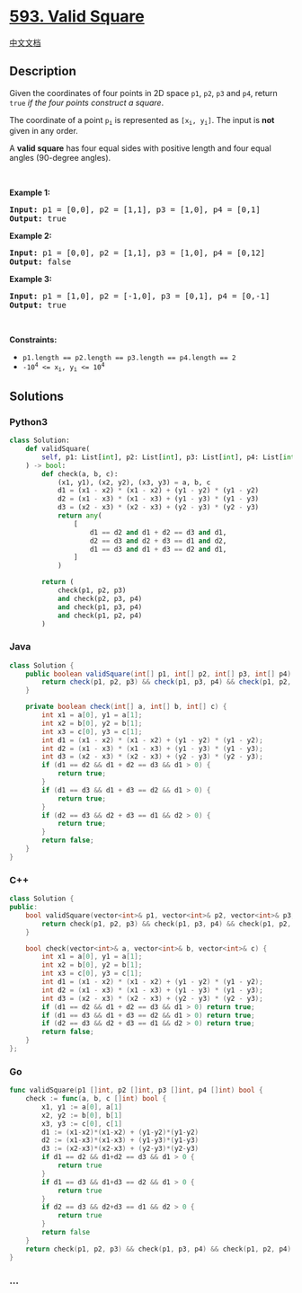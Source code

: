 # [593. Valid Square](https://leetcode.com/problems/valid-square)

[中文文档](/solution/0500-0599/0593.Valid%20Square/README.md)

## Description

<p>Given the coordinates of four points in 2D space <code>p1</code>, <code>p2</code>, <code>p3</code> and <code>p4</code>, return <code>true</code> <em>if the four points construct a square</em>.</p>

<p>The coordinate of a point <code>p<sub>i</sub></code> is represented as <code>[x<sub>i</sub>, y<sub>i</sub>]</code>. The input is <strong>not</strong> given in any order.</p>

<p>A <strong>valid square</strong> has four equal sides with positive length and four equal angles (90-degree angles).</p>

<p>&nbsp;</p>
<p><strong class="example">Example 1:</strong></p>

<pre>
<strong>Input:</strong> p1 = [0,0], p2 = [1,1], p3 = [1,0], p4 = [0,1]
<strong>Output:</strong> true
</pre>

<p><strong class="example">Example 2:</strong></p>

<pre>
<strong>Input:</strong> p1 = [0,0], p2 = [1,1], p3 = [1,0], p4 = [0,12]
<strong>Output:</strong> false
</pre>

<p><strong class="example">Example 3:</strong></p>

<pre>
<strong>Input:</strong> p1 = [1,0], p2 = [-1,0], p3 = [0,1], p4 = [0,-1]
<strong>Output:</strong> true
</pre>

<p>&nbsp;</p>
<p><strong>Constraints:</strong></p>

<ul>
	<li><code>p1.length == p2.length == p3.length == p4.length == 2</code></li>
	<li><code>-10<sup>4</sup> &lt;= x<sub>i</sub>, y<sub>i</sub> &lt;= 10<sup>4</sup></code></li>
</ul>

## Solutions

<!-- tabs:start -->

### **Python3**

```python
class Solution:
    def validSquare(
        self, p1: List[int], p2: List[int], p3: List[int], p4: List[int]
    ) -> bool:
        def check(a, b, c):
            (x1, y1), (x2, y2), (x3, y3) = a, b, c
            d1 = (x1 - x2) * (x1 - x2) + (y1 - y2) * (y1 - y2)
            d2 = (x1 - x3) * (x1 - x3) + (y1 - y3) * (y1 - y3)
            d3 = (x2 - x3) * (x2 - x3) + (y2 - y3) * (y2 - y3)
            return any(
                [
                    d1 == d2 and d1 + d2 == d3 and d1,
                    d2 == d3 and d2 + d3 == d1 and d2,
                    d1 == d3 and d1 + d3 == d2 and d1,
                ]
            )

        return (
            check(p1, p2, p3)
            and check(p2, p3, p4)
            and check(p1, p3, p4)
            and check(p1, p2, p4)
        )
```

### **Java**

```java
class Solution {
    public boolean validSquare(int[] p1, int[] p2, int[] p3, int[] p4) {
        return check(p1, p2, p3) && check(p1, p3, p4) && check(p1, p2, p4) && check(p2, p3, p4);
    }

    private boolean check(int[] a, int[] b, int[] c) {
        int x1 = a[0], y1 = a[1];
        int x2 = b[0], y2 = b[1];
        int x3 = c[0], y3 = c[1];
        int d1 = (x1 - x2) * (x1 - x2) + (y1 - y2) * (y1 - y2);
        int d2 = (x1 - x3) * (x1 - x3) + (y1 - y3) * (y1 - y3);
        int d3 = (x2 - x3) * (x2 - x3) + (y2 - y3) * (y2 - y3);
        if (d1 == d2 && d1 + d2 == d3 && d1 > 0) {
            return true;
        }
        if (d1 == d3 && d1 + d3 == d2 && d1 > 0) {
            return true;
        }
        if (d2 == d3 && d2 + d3 == d1 && d2 > 0) {
            return true;
        }
        return false;
    }
}
```

### **C++**

```cpp
class Solution {
public:
    bool validSquare(vector<int>& p1, vector<int>& p2, vector<int>& p3, vector<int>& p4) {
        return check(p1, p2, p3) && check(p1, p3, p4) && check(p1, p2, p4) && check(p2, p3, p4);
    }

    bool check(vector<int>& a, vector<int>& b, vector<int>& c) {
        int x1 = a[0], y1 = a[1];
        int x2 = b[0], y2 = b[1];
        int x3 = c[0], y3 = c[1];
        int d1 = (x1 - x2) * (x1 - x2) + (y1 - y2) * (y1 - y2);
        int d2 = (x1 - x3) * (x1 - x3) + (y1 - y3) * (y1 - y3);
        int d3 = (x2 - x3) * (x2 - x3) + (y2 - y3) * (y2 - y3);
        if (d1 == d2 && d1 + d2 == d3 && d1 > 0) return true;
        if (d1 == d3 && d1 + d3 == d2 && d1 > 0) return true;
        if (d2 == d3 && d2 + d3 == d1 && d2 > 0) return true;
        return false;
    }
};
```

### **Go**

```go
func validSquare(p1 []int, p2 []int, p3 []int, p4 []int) bool {
	check := func(a, b, c []int) bool {
		x1, y1 := a[0], a[1]
		x2, y2 := b[0], b[1]
		x3, y3 := c[0], c[1]
		d1 := (x1-x2)*(x1-x2) + (y1-y2)*(y1-y2)
		d2 := (x1-x3)*(x1-x3) + (y1-y3)*(y1-y3)
		d3 := (x2-x3)*(x2-x3) + (y2-y3)*(y2-y3)
		if d1 == d2 && d1+d2 == d3 && d1 > 0 {
			return true
		}
		if d1 == d3 && d1+d3 == d2 && d1 > 0 {
			return true
		}
		if d2 == d3 && d2+d3 == d1 && d2 > 0 {
			return true
		}
		return false
	}
	return check(p1, p2, p3) && check(p1, p3, p4) && check(p1, p2, p4) && check(p2, p3, p4)
}
```

### **...**

```

```

<!-- tabs:end -->
